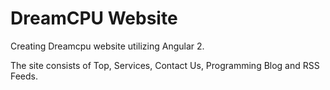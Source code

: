 <h1>DreamCPU Website</h1>
<p>Creating Dreamcpu website utilizing Angular 2.</p>
The site consists of Top, Services, Contact Us, Programming Blog and RSS Feeds.


